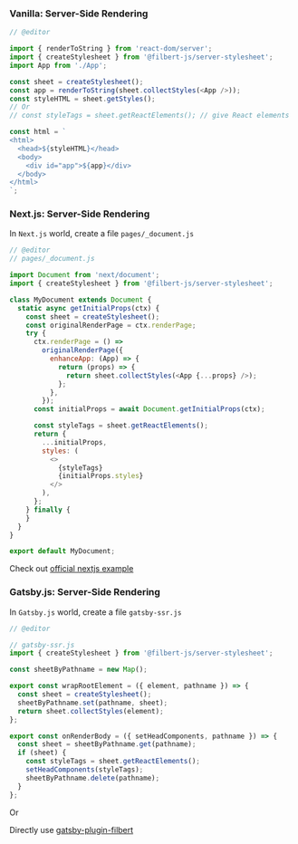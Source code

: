 ### Vanilla: Server-Side Rendering

```js
// @editor

import { renderToString } from 'react-dom/server';
import { createStylesheet } from '@filbert-js/server-stylesheet';
import App from './App';

const sheet = createStylesheet();
const app = renderToString(sheet.collectStyles(<App />));
const styleHTML = sheet.getStyles();
// Or
// const styleTags = sheet.getReactElements(); // give React elements

const html = `
<html>
  <head>${styleHTML}</head>
  <body>
    <div id="app">${app}</div>
  </body>
</html>
`;
```

### Next.js: Server-Side Rendering

In `Next.js` world, create a file `pages/_document.js`

```js
// @editor
// pages/_document.js

import Document from 'next/document';
import { createStylesheet } from '@filbert-js/server-stylesheet';

class MyDocument extends Document {
  static async getInitialProps(ctx) {
    const sheet = createStylesheet();
    const originalRenderPage = ctx.renderPage;
    try {
      ctx.renderPage = () =>
        originalRenderPage({
          enhanceApp: (App) => {
            return (props) => {
              return sheet.collectStyles(<App {...props} />);
            };
          },
        });
      const initialProps = await Document.getInitialProps(ctx);

      const styleTags = sheet.getReactElements();
      return {
        ...initialProps,
        styles: (
          <>
            {styleTags}
            {initialProps.styles}
          </>
        ),
      };
    } finally {
    }
  }
}

export default MyDocument;
```

Check out [official nextjs example](https://github.com/vercel/next.js/tree/canary/examples/with-filbert)

### Gatsby.js: Server-Side Rendering

In `Gatsby.js` world, create a file `gatsby-ssr.js`

```js
// @editor

// gatsby-ssr.js
import { createStylesheet } from '@filbert-js/server-stylesheet';

const sheetByPathname = new Map();

export const wrapRootElement = ({ element, pathname }) => {
  const sheet = createStylesheet();
  sheetByPathname.set(pathname, sheet);
  return sheet.collectStyles(element);
};

export const onRenderBody = ({ setHeadComponents, pathname }) => {
  const sheet = sheetByPathname.get(pathname);
  if (sheet) {
    const styleTags = sheet.getReactElements();
    setHeadComponents(styleTags);
    sheetByPathname.delete(pathname);
  }
};
```

Or

Directly use [gatsby-plugin-filbert](https://github.com/kuldeepkeshwar/filbert-js/tree/master/packages/gatsby-plugin-filbert)

